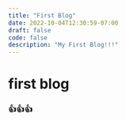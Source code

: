 ```yaml
---
title: "First Blog"
date: 2022-10-04T12:30:59-07:00
draft: false
code: false
description: "My First Blog!!!"
---
```


# first blog
### 👍👍👍